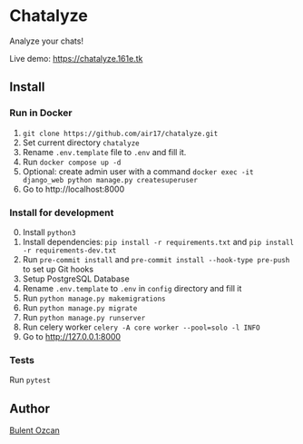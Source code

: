 # Chatalyze

Analyze your chats!

Live demo: https://chatalyze.161e.tk

## Install

### Run in Docker

1. `git clone https://github.com/air17/chatalyze.git`
2. Set current directory `chatalyze`
3. Rename `.env.template` file to `.env` and fill it.
4. Run `docker compose up -d`
5. Optional: create admin user with a command `docker exec -it django_web python manage.py createsuperuser`
6. Go to http://localhost:8000

### Install for development

0. Install `python3`
1. Install dependencies: `pip install -r requirements.txt` and `pip install -r requirements-dev.txt`
2. Run `pre-commit install` and `pre-commit install --hook-type pre-push` to set up Git hooks
3. Setup PostgreSQL Database
4. Rename `.env.template` to `.env` in `config` directory and fill it
5. Run `python manage.py makemigrations`
6. Run `python manage.py migrate`
7. Run `python manage.py runserver`
8. Run celery worker `celery -A core worker --pool=solo -l INFO`
9. Go to http://127.0.0.1:8000

### Tests
Run `pytest`

## Author

[Bulent Ozcan](https://github.com/air17)
